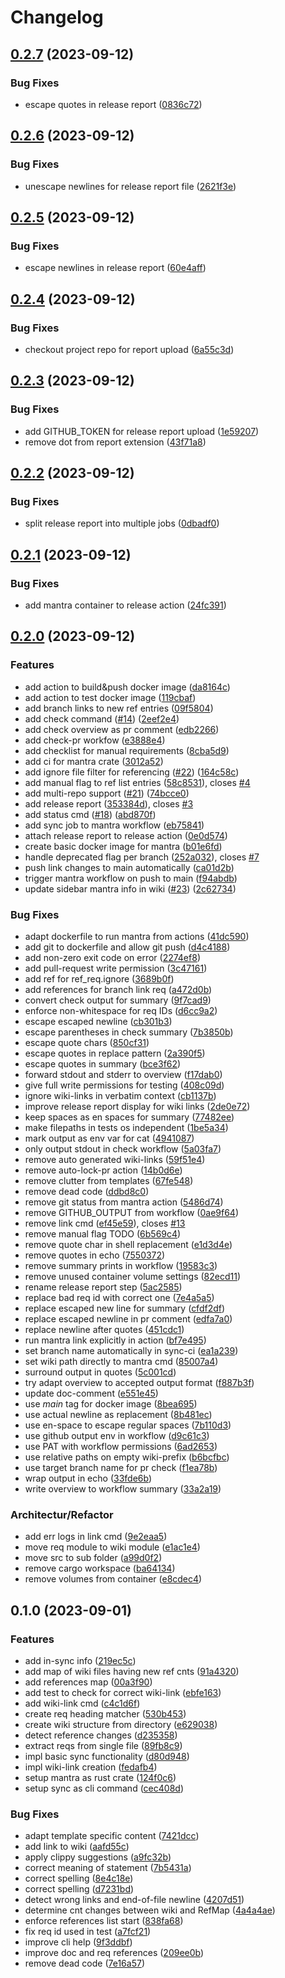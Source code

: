 # Changelog

## [0.2.7](https://github.com/mhatzl/mantra/compare/v0.2.6...v0.2.7) (2023-09-12)


### Bug Fixes

* escape quotes in release report ([0836c72](https://github.com/mhatzl/mantra/commit/0836c72b422668c0dab6ad63c47dd048401e88c0))

## [0.2.6](https://github.com/mhatzl/mantra/compare/v0.2.5...v0.2.6) (2023-09-12)


### Bug Fixes

* unescape newlines for release report file ([2621f3e](https://github.com/mhatzl/mantra/commit/2621f3e08e61593bf0c53cc65718a3afd58bf362))

## [0.2.5](https://github.com/mhatzl/mantra/compare/v0.2.4...v0.2.5) (2023-09-12)


### Bug Fixes

* escape newlines in release report ([60e4aff](https://github.com/mhatzl/mantra/commit/60e4affdfa7296b35ba5ccde4877089f8448be6b))

## [0.2.4](https://github.com/mhatzl/mantra/compare/v0.2.3...v0.2.4) (2023-09-12)


### Bug Fixes

* checkout project repo for report upload ([6a55c3d](https://github.com/mhatzl/mantra/commit/6a55c3d1674f06f0ed0c131e82f875f23f8a7e6d))

## [0.2.3](https://github.com/mhatzl/mantra/compare/v0.2.2...v0.2.3) (2023-09-12)


### Bug Fixes

* add GITHUB_TOKEN for release report upload ([1e59207](https://github.com/mhatzl/mantra/commit/1e59207112a2faefe362a519175dde5a5c36731c))
* remove dot from report extension ([43f71a8](https://github.com/mhatzl/mantra/commit/43f71a88da8e38b664fb70e0d53afa5e2a20a858))

## [0.2.2](https://github.com/mhatzl/mantra/compare/v0.2.1...v0.2.2) (2023-09-12)


### Bug Fixes

* split release report into multiple jobs ([0dbadf0](https://github.com/mhatzl/mantra/commit/0dbadf065e1a1a9ccbdec02ae7cf97fb50c49c34))

## [0.2.1](https://github.com/mhatzl/mantra/compare/v0.2.0...v0.2.1) (2023-09-12)


### Bug Fixes

* add mantra container to release action ([24fc391](https://github.com/mhatzl/mantra/commit/24fc39143186dc4d9d304b6344267127fb512799))

## [0.2.0](https://github.com/mhatzl/mantra/compare/v0.1.0...v0.2.0) (2023-09-12)


### Features

* add action to build&push docker image ([da8164c](https://github.com/mhatzl/mantra/commit/da8164c2119440f6b0a3a36a8faefeb265f89e6b))
* add action to test docker image ([119cbaf](https://github.com/mhatzl/mantra/commit/119cbaf74f9c435a4033e5fde58ab5225dfc03c5))
* add branch links to new ref entries ([09f5804](https://github.com/mhatzl/mantra/commit/09f5804834f56ed7869a51a60111b7cc305332d4))
* add check command ([#14](https://github.com/mhatzl/mantra/issues/14)) ([2eef2e4](https://github.com/mhatzl/mantra/commit/2eef2e47dc3c0a5d5348eb7708c45878c8a5fd1f))
* add check overview as pr comment ([edb2266](https://github.com/mhatzl/mantra/commit/edb2266a7fb463cd15932955df2aacf0ee2835c3))
* add check-pr workfow ([e3888e4](https://github.com/mhatzl/mantra/commit/e3888e471799ad59ce152725b810113ac58af158))
* add checklist for manual requirements ([8cba5d9](https://github.com/mhatzl/mantra/commit/8cba5d958d8d8d28018597fa471a9f0ae077e85e))
* add ci for mantra crate ([3012a52](https://github.com/mhatzl/mantra/commit/3012a5244f6c3f22c81ab91464beb5335221a821))
* add ignore file filter for referencing ([#22](https://github.com/mhatzl/mantra/issues/22)) ([164c58c](https://github.com/mhatzl/mantra/commit/164c58ced47aead89cb0b5fc1a2ebea56fe59034))
* add manual flag to ref list entries ([58c8531](https://github.com/mhatzl/mantra/commit/58c853171cdfd55ca19098f2fdfd9b6421a30621)), closes [#4](https://github.com/mhatzl/mantra/issues/4)
* add multi-repo support ([#21](https://github.com/mhatzl/mantra/issues/21)) ([74bcce0](https://github.com/mhatzl/mantra/commit/74bcce00bbb3b0289f2b12f0d876e61c3dd983de))
* add release report ([353384d](https://github.com/mhatzl/mantra/commit/353384ddbe92350349ad9981fabb4fdda9596b8b)), closes [#3](https://github.com/mhatzl/mantra/issues/3)
* add status cmd ([#18](https://github.com/mhatzl/mantra/issues/18)) ([abd870f](https://github.com/mhatzl/mantra/commit/abd870f282dbcfd8bb345c6c0fdc9aeedb947a05))
* add sync job to mantra workflow ([eb75841](https://github.com/mhatzl/mantra/commit/eb758412e1a8dfd339b8275df195dcea4d13b476))
* attach release report to release action ([0e0d574](https://github.com/mhatzl/mantra/commit/0e0d5748a80faee3642c2f60827709bbe3fa48b1))
* create basic docker image for mantra ([b01e6fd](https://github.com/mhatzl/mantra/commit/b01e6fde138ba4b7ef60bd343d7d9c219fee1da4))
* handle deprecated flag per branch ([252a032](https://github.com/mhatzl/mantra/commit/252a032e096fc16b56ab8e3cafb8503b8769f599)), closes [#7](https://github.com/mhatzl/mantra/issues/7)
* push link changes to main automatically ([ca01d2b](https://github.com/mhatzl/mantra/commit/ca01d2b4482e38a9ba04f31460495c8aa4448c7a))
* trigger mantra workflow on push to main ([f94abdb](https://github.com/mhatzl/mantra/commit/f94abdb042cf98f9ac500a3c7fd3eb3d8235fa76))
* update sidebar mantra info in wiki ([#23](https://github.com/mhatzl/mantra/issues/23)) ([2c62734](https://github.com/mhatzl/mantra/commit/2c6273407641f5cf415ab34d4d26c2c0a37d763d))


### Bug Fixes

* adapt dockerfile to run mantra from actions ([41dc590](https://github.com/mhatzl/mantra/commit/41dc5901beac992893ed2f8243bd489b01be131d))
* add git to dockerfile and allow git push ([d4c4188](https://github.com/mhatzl/mantra/commit/d4c4188dc7f5459e57243c70c390e544d5cd595c))
* add non-zero exit code on error ([2274ef8](https://github.com/mhatzl/mantra/commit/2274ef8c1dd7e22c030fab667c638a7811203add))
* add pull-request write permission ([3c47161](https://github.com/mhatzl/mantra/commit/3c47161c44673cb9b53b1bacee1f5c53b4003ddf))
* add ref for ref_req.ignore ([3689b0f](https://github.com/mhatzl/mantra/commit/3689b0f8f6b522cb5a675f5132b2dd92965b1e7e))
* add references for branch link req ([a472d0b](https://github.com/mhatzl/mantra/commit/a472d0b021b3f9f9e21270664bd21a43bcadcd54))
* convert check output for summary ([9f7cad9](https://github.com/mhatzl/mantra/commit/9f7cad93bdd00a5a9d005721358be3552f1fd953))
* enforce non-whitespace for req IDs ([d6cc9a2](https://github.com/mhatzl/mantra/commit/d6cc9a2392347827fba8de4eef4d3972ba426813))
* escape escaped newline ([cb301b3](https://github.com/mhatzl/mantra/commit/cb301b3499039cb04b5c588455493739ecf6dfab))
* escape parentheses in check summary ([7b3850b](https://github.com/mhatzl/mantra/commit/7b3850b3909bc533a9ac6dd67470da2b708a9c84))
* escape quote chars ([850cf31](https://github.com/mhatzl/mantra/commit/850cf3144eade24865fa34ec6b10cab84bb87209))
* escape quotes in replace pattern ([2a390f5](https://github.com/mhatzl/mantra/commit/2a390f5914c060cfc1dba01e762a9ee3ce4b18a9))
* escape quotes in summary ([bce3f62](https://github.com/mhatzl/mantra/commit/bce3f62b8e02b352a818ce2441fa4391af409193))
* forward stdout and stderr to overview ([f17dab0](https://github.com/mhatzl/mantra/commit/f17dab0d66683f968a487811d52e44c93af997da))
* give full write permissions for testing ([408c09d](https://github.com/mhatzl/mantra/commit/408c09dc01a470ecfd5439fadbf764f00b1e3716))
* ignore wiki-links in verbatim context ([cb1137b](https://github.com/mhatzl/mantra/commit/cb1137b3bd578db0e4f3a99b165f6de1fcd4a5a4))
* improve release report display for wiki links ([2de0e72](https://github.com/mhatzl/mantra/commit/2de0e72b18bcdc205d17727ba25a9b8fa0df52c3))
* keep spaces as en spaces for summary ([77482ee](https://github.com/mhatzl/mantra/commit/77482eebc6284042e67f4a4567d435e20e5eb1b8))
* make filepaths in tests os independent ([1be5a34](https://github.com/mhatzl/mantra/commit/1be5a344e457d5f58ee61b32c930b615ba4d5be8))
* mark output as env var for cat ([4941087](https://github.com/mhatzl/mantra/commit/49410873d12210905b8e45568f2fe97f763fba1d))
* only output stdout in check workflow ([5a03fa7](https://github.com/mhatzl/mantra/commit/5a03fa79c59d7d671d8546d166b3f4538d25c807))
* remove auto generated wiki-links ([59f51e4](https://github.com/mhatzl/mantra/commit/59f51e4a4bcef5de659d42b4aafd3e21ea18052b))
* remove auto-lock-pr action ([14b0d6e](https://github.com/mhatzl/mantra/commit/14b0d6e93e102798f146d8c61788e38a780b2444))
* remove clutter from templates ([67fe548](https://github.com/mhatzl/mantra/commit/67fe548123249941350e79924249cfde0a2077e9))
* remove dead code ([ddbd8c0](https://github.com/mhatzl/mantra/commit/ddbd8c0b91cf68b693df6b1c41ba68859e090931))
* remove git status from mantra action ([5486d74](https://github.com/mhatzl/mantra/commit/5486d74f5c58d31bd708a4c8a909462cd896c0d7))
* remove GITHUB_OUTPUT from workflow ([0ae9f64](https://github.com/mhatzl/mantra/commit/0ae9f6462ae5884086d558aa9febb17d83ed02eb))
* remove link cmd ([ef45e59](https://github.com/mhatzl/mantra/commit/ef45e5969e107bd7313f1b7bfc0c5bc074a67e55)), closes [#13](https://github.com/mhatzl/mantra/issues/13)
* remove manual flag TODO ([6b569c4](https://github.com/mhatzl/mantra/commit/6b569c4ec55d1a736825c60980dbb2c12b6e9135))
* remove quote char in shell replacement ([e1d3d4e](https://github.com/mhatzl/mantra/commit/e1d3d4e85374132f5b95ee370a2ce4d781d6b192))
* remove quotes in echo ([7550372](https://github.com/mhatzl/mantra/commit/7550372ac33f92dd4cc6814cf37e12881307fc61))
* remove summary prints in workflow ([19583c3](https://github.com/mhatzl/mantra/commit/19583c370a135635c5245be25d1f52b5b448dfce))
* remove unused container volume settings ([82ecd11](https://github.com/mhatzl/mantra/commit/82ecd110ff2929683d33d36891ca0f62f9ce45db))
* rename release report step ([5ac2585](https://github.com/mhatzl/mantra/commit/5ac25850999574152534d693a31a273a8cca7b44))
* replace bad req id with correct one ([7e4a5a5](https://github.com/mhatzl/mantra/commit/7e4a5a5fbb6564adbd1b0f711e067925ba45e3c7))
* replace escaped new line for summary ([cfdf2df](https://github.com/mhatzl/mantra/commit/cfdf2df70c31fd553607659a03d4d2481ead9de8))
* replace escaped newline in pr comment ([edfa7a0](https://github.com/mhatzl/mantra/commit/edfa7a0370bdee8a4e4b1df8e504026e9e2aa182))
* replace newline after quotes ([451cdc1](https://github.com/mhatzl/mantra/commit/451cdc1659ce499f95aac87592372e48b0ddb5b5))
* run mantra link explicitly in action ([bf7e495](https://github.com/mhatzl/mantra/commit/bf7e4956f97d434b854ad2b51acd4032a30cd505))
* set branch name automatically in sync-ci ([ea1a239](https://github.com/mhatzl/mantra/commit/ea1a239914c09dbbc352af0c4f5c1b106bebfb65))
* set wiki path directly to mantra cmd ([85007a4](https://github.com/mhatzl/mantra/commit/85007a4ff02c7cccdc67f7b0d39791bc9a0a67ed))
* surround output in quotes ([5c001cd](https://github.com/mhatzl/mantra/commit/5c001cdbf99c7aa23880ebf0854c7b2adf18236a))
* try adapt overview to accepted output format ([f887b3f](https://github.com/mhatzl/mantra/commit/f887b3fee8fe8d9e9519186aa83dc0447bc72f5c))
* update doc-comment ([e551e45](https://github.com/mhatzl/mantra/commit/e551e45110c19e757481f95c92ae0ecb6d0852d9))
* use *main* tag for docker image ([8bea695](https://github.com/mhatzl/mantra/commit/8bea695ce5be3caf63def1c212bc54a1f80e625e))
* use actual newline as replacement ([8b481ec](https://github.com/mhatzl/mantra/commit/8b481ecbf36d26d4ac55bffd3edd13e30a2d7720))
* use en-space to escape regular spaces ([7b110d3](https://github.com/mhatzl/mantra/commit/7b110d3bd7a1a2e129b8d9b34b1e1b35b89ab008))
* use github output env in workflow ([d9c61c3](https://github.com/mhatzl/mantra/commit/d9c61c338886aa933c43963afc9218482149d2f7))
* use PAT with workflow permissions ([6ad2653](https://github.com/mhatzl/mantra/commit/6ad26532782c5147e11a2a78d51d980f1d3abd0e))
* use relative paths on empty wiki-prefix ([b6bcfbc](https://github.com/mhatzl/mantra/commit/b6bcfbc5657586459795e271e924e9fc691abffd))
* use target branch name for pr check ([f1ea78b](https://github.com/mhatzl/mantra/commit/f1ea78b51a1f94069111c061650e48e2f27d5aa8))
* wrap output in echo ([33fde6b](https://github.com/mhatzl/mantra/commit/33fde6b923f12b24599a6fa2e9166ab2a50dd1e0))
* write overview to workflow summary ([33a2a19](https://github.com/mhatzl/mantra/commit/33a2a19b2f2d0b171eb31730444bb3c8fc2a6766))


### Architectur/Refactor

* add err logs in link cmd ([9e2eaa5](https://github.com/mhatzl/mantra/commit/9e2eaa5be4499010ac093d64dc79c70638ec8b48))
* move req module to wiki module ([e1ac1e4](https://github.com/mhatzl/mantra/commit/e1ac1e41ee5acfce32dee1696de9e96efeb76301))
* move src to sub folder ([a99d0f2](https://github.com/mhatzl/mantra/commit/a99d0f28c126296c2fc0eccdd3bb6fbde39a51ff))
* remove cargo workspace ([ba64134](https://github.com/mhatzl/mantra/commit/ba64134afe1c1d74eaf96263f15eb1c1f4f68cc0))
* remove volumes from container ([e8cdec4](https://github.com/mhatzl/mantra/commit/e8cdec4603edb6233962eb3e79df4c24fdd5e021))

## 0.1.0 (2023-09-01)


### Features

* add in-sync info ([219ec5c](https://github.com/mhatzl/mantra/commit/219ec5c837edb64833bece61fda704ccc166db74))
* add map of wiki files having new ref cnts ([91a4320](https://github.com/mhatzl/mantra/commit/91a432065e5c2afb46c90448e99b746772a36bfe))
* add references map ([00a3f90](https://github.com/mhatzl/mantra/commit/00a3f90e45ad01f114445804c18e450a39dbb5c5))
* add test to check for correct wiki-link ([ebfe163](https://github.com/mhatzl/mantra/commit/ebfe163139f6c267700bf1f9e786ec3926b081f2))
* add wiki-link cmd ([c4c1d6f](https://github.com/mhatzl/mantra/commit/c4c1d6f9c008f5d7410c49b2d72ab36b15531143))
* create req heading matcher ([530b453](https://github.com/mhatzl/mantra/commit/530b453f71a277ef3b72abeb063668ca8713dae3))
* create wiki structure from directory ([e629038](https://github.com/mhatzl/mantra/commit/e6290388d07ababd369005d5e42eb1e8fd1d18fc))
* detect reference changes ([d235358](https://github.com/mhatzl/mantra/commit/d235358b555248929039bf9030db773ca6973a2d))
* extract reqs from single file ([89fb8c9](https://github.com/mhatzl/mantra/commit/89fb8c92fcede25c1c92efe5301d1653a08846f8))
* impl basic sync functionality ([d80d948](https://github.com/mhatzl/mantra/commit/d80d9486044ef84df7af7ecdcf5e63ffdf0c5d21))
* impl wiki-link creation ([fedafb4](https://github.com/mhatzl/mantra/commit/fedafb4e4139bab667037a05a7d01826841f34a2))
* setup mantra as rust crate ([124f0c6](https://github.com/mhatzl/mantra/commit/124f0c61b80baae85b5d04d5f2621c55f46dd03c))
* setup sync as cli command ([cec408d](https://github.com/mhatzl/mantra/commit/cec408db56ce0fe8288dc80fc1b7dbe7619875f0))


### Bug Fixes

* adapt template specific content ([7421dcc](https://github.com/mhatzl/mantra/commit/7421dccd19acadc187bd036a43e222e1e172b2df))
* add link to wiki ([aafd55c](https://github.com/mhatzl/mantra/commit/aafd55ccb0e869380f3572cbfdb7bf4acdb841b9))
* apply clippy suggestions ([a9fc32b](https://github.com/mhatzl/mantra/commit/a9fc32bb279c7186fff7494f4c7b46612fed7d35))
* correct meaning of statement ([7b5431a](https://github.com/mhatzl/mantra/commit/7b5431a44d33c735b114fad1f7bf521a65874efa))
* correct spelling ([8e4c18e](https://github.com/mhatzl/mantra/commit/8e4c18efef1b8a3a4c236f9c0ef688112c365d89))
* correct spelling ([d7231bd](https://github.com/mhatzl/mantra/commit/d7231bd58f658db799dce3a9cd8b9189c2ed0b85))
* detect wrong links and end-of-file newline ([4207d51](https://github.com/mhatzl/mantra/commit/4207d5194a431ce5ff480a9601bc596e3cc4e969))
* determine cnt changes between wiki and RefMap ([4a4a4ae](https://github.com/mhatzl/mantra/commit/4a4a4aec4d0d733867f34209370c86a70c3bb822))
* enforce references list start ([838fa68](https://github.com/mhatzl/mantra/commit/838fa68dbe32cdb98e28dc75c3ed998fce0d4d59))
* fix req id used in test ([a7fcf21](https://github.com/mhatzl/mantra/commit/a7fcf219efee8a18a31635d576bc08bc5f4fd24d))
* improve cli help ([9f3ddbf](https://github.com/mhatzl/mantra/commit/9f3ddbfb01953db2ea32e8f86e3739b9006b2e8f))
* improve doc and req references ([209ee0b](https://github.com/mhatzl/mantra/commit/209ee0bc8909d98a09c599750b87df6c95ad44bb))
* remove dead code ([7e16a57](https://github.com/mhatzl/mantra/commit/7e16a57868024d04efcf604d2460c5f74506000f))
